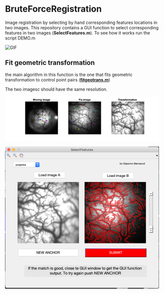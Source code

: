 # BruteForceRegistration
Image registration by selecting by hand  corresponding features locations in two images. This repository contains
a GUI function to select corresponding features in two images (**SelectFeatures.m**).
To see how it works run the script DEMO.m

![GIF](./figures/SelGIF.gif)

## Fit geometric transformation
the main algorithm in this function is the one that fits geometric transformation to control point pairs
([**fitgeotrans.m**](https://www.mathworks.com/help/images/ref/fitgeotrans.html))

The two imagesc should have the same resolution.


![selection](./figures/selection.png)


![selection](./figures/test.png)
